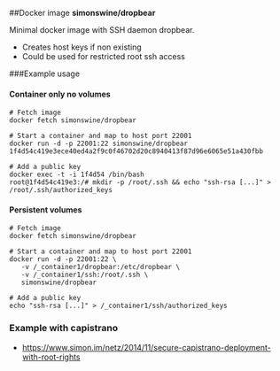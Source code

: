 ##Docker image **simonswine/dropbear**

Minimal docker image with SSH daemon dropbear.

* Creates host keys if non existing 
* Could be used for restricted root ssh access 

###Example usage

#### Container only no volumes

```
# Fetch image
docker fetch simonswine/dropbear

# Start a container and map to host port 22001 
docker run -d -p 22001:22 simonswine/dropbear
1f4d54c419e3ece40ed4a2f9c0f46702d20c8940413f87d96e6065e51a430fbb

# Add a public key
docker exec -t -i 1f4d54 /bin/bash
root@1f4d54c419e3:/# mkdir -p /root/.ssh && echo "ssh-rsa [...]" > /root/.ssh/authorized_keys
```

#### Persistent volumes 
```
# Fetch image
docker fetch simonswine/dropbear

# Start a container and map to host port 22001 
docker run -d -p 22001:22 \
   -v /_container1/dropbear:/etc/dropbear \
   -v /_container1/ssh:/root/.ssh \
   simonswine/dropbear

# Add a public key
echo "ssh-rsa [...]" > /_container1/ssh/authorized_keys
```
### Example with capistrano
* https://www.simon.im/netz/2014/11/secure-capistrano-deployment-with-root-rights

